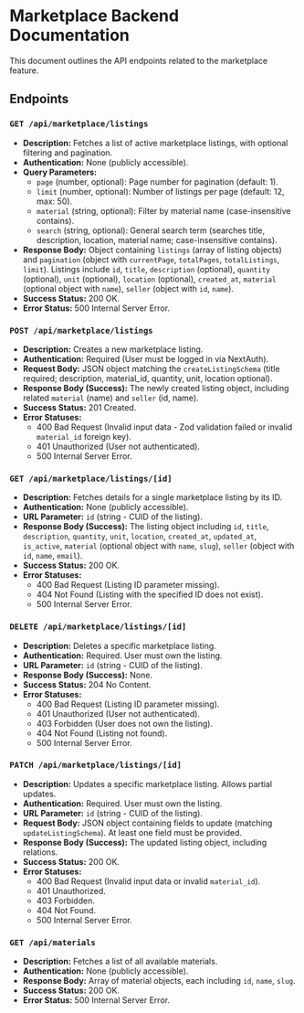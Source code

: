 # Marketplace Backend Documentation

This document outlines the API endpoints related to the marketplace feature.

## Endpoints

### `GET /api/marketplace/listings`

*   **Description:** Fetches a list of active marketplace listings, with optional filtering and pagination.
*   **Authentication:** None (publicly accessible).
*   **Query Parameters:**
    *   `page` (number, optional): Page number for pagination (default: 1).
    *   `limit` (number, optional): Number of listings per page (default: 12, max: 50).
    *   `material` (string, optional): Filter by material name (case-insensitive contains).
    *   `search` (string, optional): General search term (searches title, description, location, material name; case-insensitive contains).
*   **Response Body:** Object containing `listings` (array of listing objects) and `pagination` (object with `currentPage`, `totalPages`, `totalListings`, `limit`). Listings include `id`, `title`, `description` (optional), `quantity` (optional), `unit` (optional), `location` (optional), `created_at`, `material` (optional object with `name`), `seller` (object with `id`, `name`).
*   **Success Status:** 200 OK.
*   **Error Status:** 500 Internal Server Error.

### `POST /api/marketplace/listings`

*   **Description:** Creates a new marketplace listing.
*   **Authentication:** Required (User must be logged in via NextAuth).
*   **Request Body:** JSON object matching the `createListingSchema` (title required; description, material_id, quantity, unit, location optional).
*   **Response Body (Success):** The newly created listing object, including related `material` (name) and `seller` (id, name).
*   **Success Status:** 201 Created.
*   **Error Statuses:** 
    *   400 Bad Request (Invalid input data - Zod validation failed or invalid `material_id` foreign key).
    *   401 Unauthorized (User not authenticated).
    *   500 Internal Server Error.

### `GET /api/marketplace/listings/[id]`

*   **Description:** Fetches details for a single marketplace listing by its ID.
*   **Authentication:** None (publicly accessible).
*   **URL Parameter:** `id` (string - CUID of the listing).
*   **Response Body (Success):** The listing object including `id`, `title`, `description`, `quantity`, `unit`, `location`, `created_at`, `updated_at`, `is_active`, `material` (optional object with `name`, `slug`), `seller` (object with `id`, `name`, `email`).
*   **Success Status:** 200 OK.
*   **Error Statuses:**
    *   400 Bad Request (Listing ID parameter missing).
    *   404 Not Found (Listing with the specified ID does not exist).
    *   500 Internal Server Error.

### `DELETE /api/marketplace/listings/[id]`

*   **Description:** Deletes a specific marketplace listing.
*   **Authentication:** Required. User must own the listing.
*   **URL Parameter:** `id` (string - CUID of the listing).
*   **Response Body (Success):** None.
*   **Success Status:** 204 No Content.
*   **Error Statuses:**
    *   400 Bad Request (Listing ID parameter missing).
    *   401 Unauthorized (User not authenticated).
    *   403 Forbidden (User does not own the listing).
    *   404 Not Found (Listing not found).
    *   500 Internal Server Error.

### `PATCH /api/marketplace/listings/[id]`

*   **Description:** Updates a specific marketplace listing. Allows partial updates.
*   **Authentication:** Required. User must own the listing.
*   **URL Parameter:** `id` (string - CUID of the listing).
*   **Request Body:** JSON object containing fields to update (matching `updateListingSchema`). At least one field must be provided.
*   **Response Body (Success):** The updated listing object, including relations.
*   **Success Status:** 200 OK.
*   **Error Statuses:**
    *   400 Bad Request (Invalid input data or invalid `material_id`).
    *   401 Unauthorized.
    *   403 Forbidden.
    *   404 Not Found.
    *   500 Internal Server Error.

### `GET /api/materials`

*   **Description:** Fetches a list of all available materials.
*   **Authentication:** None (publicly accessible).
*   **Response Body:** Array of material objects, each including `id`, `name`, `slug`.
*   **Success Status:** 200 OK.
*   **Error Status:** 500 Internal Server Error. 